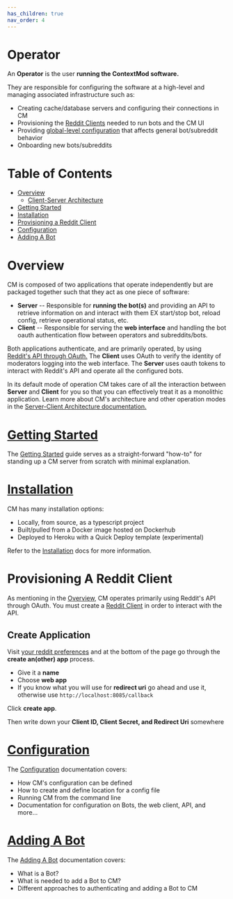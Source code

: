 ```yaml
---
has_children: true
nav_order: 4
---
```


# Operator

An **Operator** is the user **running the ContextMod software.**

They are responsible for configuring the software at a high-level and managing associated infrastructure such as:

* Creating cache/database servers and configuring their connections in CM
* Provisioning the [Reddit Clients](#provisioning-a-reddit-client) needed to run bots and the CM UI
* Providing [global-level configuration](configuration.md) that affects general bot/subreddit behavior
* Onboarding new bots/subreddits

# Table of Contents

* [Overview](#overview)
  * [Client-Server Architecture](serverClientArchitecture.md)
* [Getting Started](gettingStarted.md)
* [Installation](installation.md)
* [Provisioning a Reddit Client](#provisioning-a-reddit-client)
* [Configuration](configuration.md)
* [Adding A Bot](addingBot.md)

# Overview

CM is composed of two applications that operate independently but are packaged together such that they act as one piece of software:

* **Server** -- Responsible for **running the bot(s)** and providing an API to retrieve information on and interact with them EX start/stop bot, reload config, retrieve operational status, etc.
* **Client** -- Responsible for serving the **web interface** and handling the bot oauth authentication flow between operators and subreddits/bots.

Both applications authenticate, and are primarily operated, by using [Reddit's API through OAuth.](https://github.com/reddit-archive/reddit/wiki/OAuth2) The **Client** uses OAuth to verify the identity of moderators logging into the web interface. The **Server** uses oauth tokens to interact with Reddit's API and operate all the configured bots.

In its default mode of operation CM takes care of all the interaction between **Server** and **Client** for you so that you can effectively treat it as a monolithic application. Learn more about CM's architecture and other operation modes in the [Server-Client Architecture documentation.](../serverClientArchitecture.md)

# [Getting Started](gettingStarted.md)

The [Getting Started](gettingStarted.md) guide serves as a straight-forward "how-to" for standing up a CM server from scratch with minimal explanation.

# [Installation](installation.md)

CM has many installation options:

* Locally, from source, as a typescript project
* Built/pulled from a Docker image hosted on Dockerhub
* Deployed to Heroku with a Quick Deploy template (experimental)

Refer to the [Installation](installation.md) docs for more information.

# Provisioning A Reddit Client

As mentioning in the [Overview](#overview), CM operates primarily using Reddit's API through OAuth. You must create a [Reddit Client](https://github.com/reddit-archive/reddit/wiki/OAuth2#getting-started) in order to interact with the API.

## Create Application

Visit [your reddit preferences](https://www.reddit.com/prefs/apps) and at the bottom of the page go through the **create an(other) app** process.

* Give it a **name**
* Choose **web app**
* If you know what you will use for **redirect uri** go ahead and use it, otherwise use `http://localhost:8085/callback`

Click **create app**.

Then write down your **Client ID, Client Secret, and Redirect Uri** somewhere

# [Configuration](configuration.md)

The [Configuration](configuration.md) documentation covers:

* How CM's configuration can be defined
* How to create and define location for a config file
* Running CM from the command line
* Documentation for configuration on Bots, the web client, API, and more...

# [Adding A Bot](addingBot.md)

The [Adding A Bot](addingBot.md) documentation covers:

* What is a Bot?
* What is needed to add a Bot to CM?
* Different approaches to authenticating and adding a Bot to CM
